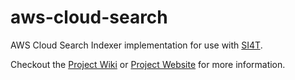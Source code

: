 aws-cloud-search
================

AWS Cloud Search Indexer implementation for use with <a href="http://si4t.github.io">SI4T</a>.

Checkout the <a href="https://github.com/SI4T/aws-cloud-search/wiki">Project Wiki</a> or <a href="http://si4t.github.io/SI4T/">Project Website</a> for more information.  

